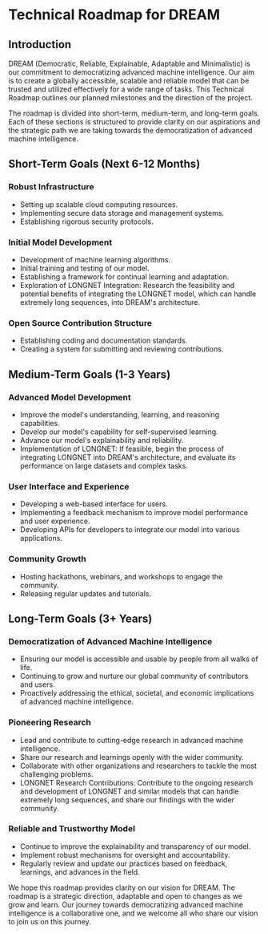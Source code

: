 # Technical Roadmap for DREAM

## Introduction
DREAM (Democratic, Reliable, Explainable, Adaptable and Minimalistic) is our commitment to democratizing advanced machine intelligence. Our aim is to create a globally accessible, scalable and reliable model that can be trusted and utilized effectively for a wide range of tasks. This Technical Roadmap outlines our planned milestones and the direction of the project.

The roadmap is divided into short-term, medium-term, and long-term goals. Each of these sections is structured to provide clarity on our aspirations and the strategic path we are taking towards the democratization of advanced machine intelligence. 

## Short-Term Goals (Next 6-12 Months)

### Robust Infrastructure

- Setting up scalable cloud computing resources.
- Implementing secure data storage and management systems.
- Establishing rigorous security protocols.

### Initial Model Development

- Development of machine learning algorithms.
- Initial training and testing of our model.
- Establishing a framework for continual learning and adaptation.
- Exploration of LONGNET Integration: Research the feasibility and potential benefits of integrating the LONGNET model, which can handle extremely long sequences, into DREAM's architecture.

### Open Source Contribution Structure

- Establishing coding and documentation standards.
- Creating a system for submitting and reviewing contributions.

## Medium-Term Goals (1-3 Years)

### Advanced Model Development

- Improve the model's understanding, learning, and reasoning capabilities.
- Develop our model's capability for self-supervised learning.
- Advance our model's explainability and reliability.
- Implementation of LONGNET: If feasible, begin the process of integrating LONGNET into DREAM's architecture, and evaluate its performance on large datasets and complex tasks.

### User Interface and Experience

- Developing a web-based interface for users.
- Implementing a feedback mechanism to improve model performance and user experience.
- Developing APIs for developers to integrate our model into various applications.

### Community Growth

- Hosting hackathons, webinars, and workshops to engage the community.
- Releasing regular updates and tutorials.

## Long-Term Goals (3+ Years)

### Democratization of Advanced Machine Intelligence

- Ensuring our model is accessible and usable by people from all walks of life.
- Continuing to grow and nurture our global community of contributors and users.
- Proactively addressing the ethical, societal, and economic implications of advanced machine intelligence.

### Pioneering Research

- Lead and contribute to cutting-edge research in advanced machine intelligence.
- Share our research and learnings openly with the wider community.
- Collaborate with other organizations and researchers to tackle the most challenging problems.
- LONGNET Research Contributions: Contribute to the ongoing research and development of LONGNET and similar models that can handle extremely long sequences, and share our findings with the wider community.

### Reliable and Trustworthy Model

- Continue to improve the explainability and transparency of our model.
- Implement robust mechanisms for oversight and accountability.
- Regularly review and update our practices based on feedback, learnings, and advances in the field.

We hope this roadmap provides clarity on our vision for DREAM. The roadmap is a strategic direction, adaptable and open to changes as we grow and learn. Our journey towards democratizing advanced machine intelligence is a collaborative one, and we welcome all who share our vision to join us on this journey.